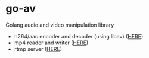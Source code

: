 go-av
==

Golang audio and video manipulation library

 * h264/aac encoder and decoder (using libav) ([HERE](http://github.com/go-av/codec))
 * mp4 reader and writer ([HERE](http://github.com/go-av/mp4))
 * rtmp server ([HERE](http://github.com/go-av/rtmp))

